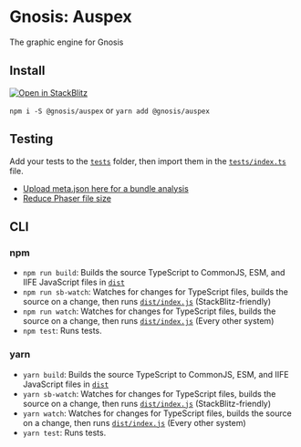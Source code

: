 # Gnosis: Auspex

The graphic engine for Gnosis

## Install

[![Open in StackBlitz](https://developer.stackblitz.com/img/open_in_stackblitz.svg)](https://stackblitz.com/github/GnosisEngine/auspex)

`npm i -S @gnosis/auspex` or `yarn add @gnosis/auspex`

## Testing

Add your tests to the [`tests`](tests) folder, then import them in the [`tests/index.ts`](tests/index.ts) file.

* [Upload meta.json here for a bundle analysis](https://www.bundle-buddy.com/esbuild)
* [Reduce Phaser file size](https://github.com/photonstorm/phaser3-custom-build)

## CLI

### npm

- `npm run build`: Builds the source TypeScript to CommonJS, ESM, and IIFE JavaScript files in [`dist`](dist)
- `npm run sb-watch`: Watches for changes for TypeScript files, builds the source on a change, then runs [`dist/index.js`](dist/index.js) (StackBlitz-friendly)
- `npm run watch`: Watches for changes for TypeScript files, builds the source on a change, then runs [`dist/index.js`](dist/index.js) (Every other system)
- `npm test`: Runs tests.

### yarn

- `yarn build`: Builds the source TypeScript to CommonJS, ESM, and IIFE JavaScript files in [`dist`](dist)
- `yarn sb-watch`: Watches for changes for TypeScript files, builds the source on a change, then runs [`dist/index.js`](dist/index.js) (StackBlitz-friendly)
- `yarn watch`: Watches for changes for TypeScript files, builds the source on a change, then runs [`dist/index.js`](dist/index.js) (Every other system)
- `yarn test`: Runs tests.
